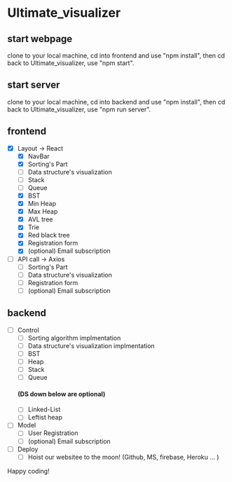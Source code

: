 # Ultimate_visualizer 

## start webpage
clone to your local machine, cd into frontend and use "npm install", then cd back to Ultimate_visualizer, use "npm start".

## start server
clone to your local machine, cd into backend and use "npm install", then cd back to Ultimate_visualizer, use "npm run server".


## frontend
- [x] Layout -> React
  - [x] NavBar
  - [x] Sorting's Part
  - [ ] Data structure's visualization
   - [ ] Stack
   - [ ] Queue
   - [x] BST
   - [x] Min Heap
   - [x] Max Heap
   - [x] AVL tree
   - [x] Trie
   - [x] Red black tree
  - [x] Registration form
  - [x] (optional) Email subscription
- [ ] API call -> Axios
  - [ ] Sorting's Part
  - [ ] Data structure's visualization
  - [ ] Registration form
  - [ ] (optional) Email subscription
  
## backend
- [ ] Control 
  - [ ] Sorting algorithm implmentation
  - [ ] Data structure's visualization implmentation
   - [ ] BST
   - [ ] Heap
   - [ ] Stack
   - [ ] Queue
   #### (DS down below are optional)
   - [ ] Linked-List
   - [ ] Leftist heap

- [ ] Model
  - [ ] User Registration
  - [ ] (optional) Email subscription
- [ ] Deploy
  - [ ] Hoist our websitee to the moon! (Github, MS, firebase, Heroku ... )
  
Happy coding!
